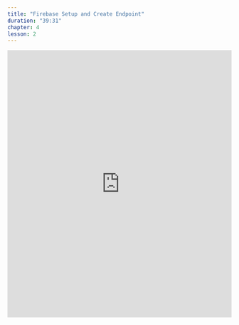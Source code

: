 ```yaml
---
title: "Firebase Setup and Create Endpoint"
duration: "39:31"
chapter: 4
lesson: 2
---
```


<iframe width="100%" height="600" src="https://www.youtube.com/embed/_jO_j-vYn8s" title="YouTube video player" frameborder="0" allow="accelerometer; autoplay; clipboard-write; encrypted-media; gyroscope; picture-in-picture; web-share" allowfullscreen></iframe>